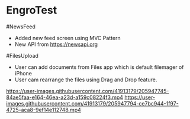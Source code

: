 # EngroTest

#NewsFeed

* Added new feed screen using MVC Pattern
* New API from https://newsapi.org

#FilesUpload

* User can add documents from Files app which is default filemager of iPhone
* User cam rearrange the files using Drag and Drop feature.

https://user-images.githubusercontent.com/41913179/205947745-84ae5faa-e164-46ea-a23d-a159c08224f3.mp4
https://user-images.githubusercontent.com/41913179/205947794-ce7bc944-1f97-4725-aca8-9ef14e112748.mp4

